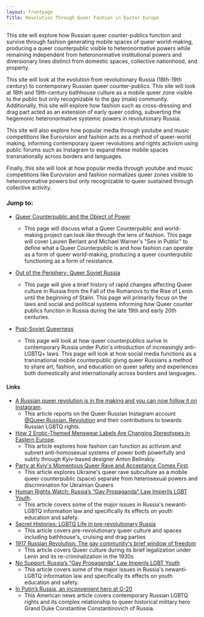 ```yaml
---
layout: frontpage
Title: Revolution Through Queer Fashion in Easter Europe
---
```


This site will explore how Russian queer counter-publics function and survive through fashion generating mobile spaces of queer world-making, producing a queer counterpublic visible to heteronormative powers while remaining independent from heteronormative institutional powers and diversionary lines distinct from domestic spaces, collective nationhood, and property. 

This site will look at the evolution from revolutionary Russia (18th-19th century) to contemporary Russian queer counter-publics. This site will look at 18th and 19th-century bathhouse culture as a mobile queer zone visible to the public but only recognizable to the gay (male) community. Additionally, this site will explore how fashion such as cross-dressing and drag part acted as an extension of early queer coding, subverting the hegemonic heteronormative systemic powers in revolutionary Russia.

This site will also explore how popular media through youtube and music competitions like Eurovision and fashion acts as a method of queer-world making, informing contemporary queer revolutions and rights activism using public forums such as Instagram to expand these mobile spaces transnationally across borders and languages. 

Finally, this site will look at how popular media through youtube and music competitions like Eurovision and fashion normalizes queer zones visible to heteronormative powers but only recognizable to queer sustained through collective activity. 

### Jump to:

- [Queer Counterpublic and the Object of Power](http://localhost:8080/hh-project-11ty-starter-kit/styledemo/)
   
    - This page will discuss what a Queer Counterpublic and world-making project can look like through the lens of fashion. This page will cover Lauren Berlant and Michael Warner's "Sex in Public" to define what a Queer Counterpublic is and how fashion can operate as a form of queer world-making, producing a queer counterpublic functioning as a form of resistance. 


- [Out of the Periphery: Queer Soviet Russia](http://localhost:8080/hh-project-11ty-starter-kit/about/)
    - This page will give a brief history of rapid changes affecting Queer culture in Russia from the Fall of the Romanovs to the Rise of Lenin until the beginning of Stalin. This page will primarily focus on the laws and social and political systems informing how Queer counter publics function in Russia during the late 19th and early 20th centuries.


- [Post-Soviet Queerness](http://localhost:8080/hh-project-11ty-starter-kit/Proposal/) 

    - This page will look at how queer counterpublics surive in contemporary Russia under Putin's introduction of increasingly anti-LGBTQ+ laws. This page will look at how social media functions as a transnational mobile counterpublic givng queer Russians a method to share art, fashion, and education on queer safety and experiences both domestically and internationally across borders and languages. 

#### Links 
- [A Russian queer revolution is in the making and you can now follow it on Instagram](https://www.calvertjournal.com/articles/show/11647/russian-queer-creatives-instagram-follow-of-the-week).
    - This article  reports on the Queer Russian Instagram account [@Queer.Russian. Revolution](https://www.instagram.com/russian.queer.revolution/) and their contributions to towards Russian LGBTQ rights. 
- [How 2 Erotic-Themed Menswear Labels Are Changing Stereotypes in Eastern Europe](https://www.vogue.com/article/ukraine-menswear-anton-belinskiy-ivan-frolov).
    - This article explores how fashion can function as activism and subvert anti-homosexual systems of power both powerfully and subtly through Kyiv-based designer Anton Belinskiy.
- [Party at Kyiv's Momentous Queer Rave and Acceptance Comes First](https://www.calvertjournal.com/features/show/11215/veselka-queer-rave-kyiv-ukraine-nightlife-lgbtq).
    - This article explores Ukraine's queer rave subculture as a mobile queer counterpublic (space) separate from heterosexual powers and discrimination for Ukrainian Queers
- [Human Rights Watch: Russia’s “Gay Propaganda” Law Imperils LGBT Youth](https://www.hrw.org/report/2018/12/12/no-support/russias-gay-propaganda-law-imperils-lgbt-youth#).
    - This article covers some of the major issues in Russia's newanti-LGBTQ information law and specifically its effects on youth education and safety.
- [Secret Histories: LGBTQ Life in pre-revolutionary Russia](https://www.calvertjournal.com/features/show/9567/being-lgbtq-secret-histories-lgbtq-life-in-pre-revolutionary-russia)
    - This article covers pre-revolutionary queer culture and spaces including bathhouse's, cruising and drag parties
- [1917 Russian Revolution: The gay community's brief window of freedom](https://www.bbc.com/news/world-europe-41737330)
    - This article covers Queer culture during its brief legalization under Lenin and its re-criminalization in the 1930s 
- [No Support: Russia’s “Gay Propaganda” Law Imperils LGBT Youth](https://www.hrw.org/report/2018/12/12/no-support/russias-gay-propaganda-law-imperils-lgbt-youth#)
     - This article covers some of the major issues in Russia's newanti-LGBTQ information law and specifically its effects on youth education and safety.
- [In Putin’s Russia, an inconvenient hero at G-20](https://www.washingtonpost.com/world/in-putins-russia-an-inconvenient-hero-at-g-20/2013/09/03/5ea74366-14a2-11e3-b220-2c950c7f3263_story.html)
    - This American news article covers contemporary Russian LGBTQ rights and its complex relationship to queer historical military hero Grand Duke Constantine Constantinovich of Russia. 